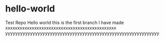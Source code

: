 # hello-world
Test Repo
Hello world this is the first branch I have made
xxxxxxxxxxxxxxxxxxxxxxxxxxxxxxxxxxxxxxxxxxxxxx
yyyyyyyyyyyyyyyyyyyyyyyyyyyyyyyyyyyyyyyyyyyyyyyyyyyyyyyyyyyyyy
